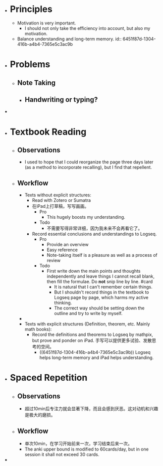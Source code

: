 - # Principles
	- Motivation is very important.
		- I should not only take the efficiency into account, but also my motivation.
	- Balance understanding and long-term memory.
	  id:: 6451f87d-1304-416b-a4b4-7365e5c3ac9b
- # Problems
	- ## Note Taking
		- Handwriting or typing?
			-
-
- # Textbook Reading
	- ## Observations
		- I used to hope that I could reorganize the page three days later (as a method to incorporate recalling), but I find that repellent.
	- ## Workflow
		- Texts without explicit structures:
			- Read with Zotero or Sumatra
			- 在iPad上打草稿，写写画画。
				- Pro
					- This hugely boosts my understanding.
				- Todo
					- 不需要写得非常详细，因为我未来不会再看它了。
			- Record essential conclusions and understandings to Logseq.
				- Pro
					- Provide an overview
					- Easy reference
					- Note-taking itself is a pleasure as well as a process of review
				- Todo
					- First write down the main points and thoughts independently and leave things I cannot recall blank, then fill the formulae. Do **not** snip line by line. #card
						- It is natural that I can't remember certain things.
						- But I shouldn't record things in the textbook to Logseq page by page, which harms my active thinking.
						- The correct way should be setting down the outline and try to write by myself.
		-
		- Texts with explicit structures (Definition, theorem, etc. Mainly math books):
			- Record the definitions and theorems to Logseq by mathpix, but prove and ponder on iPad. 手写可以提供更多试验、发散思考的空间。
				- ((6451f87d-1304-416b-a4b4-7365e5c3ac9b)) Logseq helps long-term memory and iPad helps understanding.
- # Spaced Repetition
	- ## Observations
		- 超过10min后专注力就会显著下降，而且会感到厌恶。这对动机和兴趣是极大的磨损。
	- ## Workflow
		- 单次10min，在学习开始前来一次，学习结束后来一次。
		- The anki upper bound is modified to 60cards/day, but in one session it shall not exceed 30 cards.
-